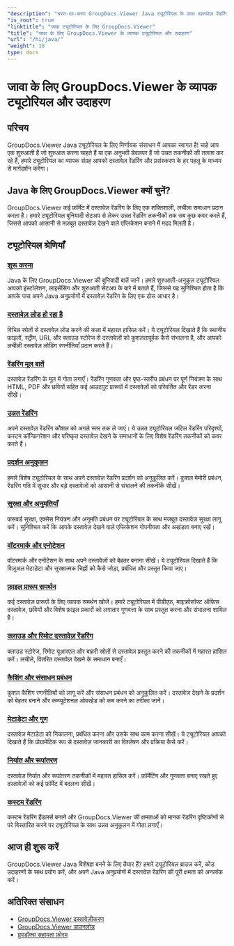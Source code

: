 ```yaml
---
"description": "चरण-दर-चरण GroupDocs.Viewer Java ट्यूटोरियल के साथ दस्तावेज़ रेंडरिंग और प्रोसेसिंग में महारत हासिल करें। कई फ़ॉर्मेट में दस्तावेज़ों को कुशलतापूर्वक देखने की तकनीक सीखें।"
"is_root": true
"linktitle": "जावा ट्यूटोरियल के लिए GroupDocs.Viewer"
"title": "जावा के लिए GroupDocs.Viewer के व्यापक ट्यूटोरियल और उदाहरण"
"url": "/hi/java/"
"weight": 10
type: docs
---
```

# जावा के लिए GroupDocs.Viewer के व्यापक ट्यूटोरियल और उदाहरण

## परिचय
GroupDocs.Viewer Java ट्यूटोरियल के लिए निर्णायक संसाधन में आपका स्वागत है! चाहे आप एक शुरुआती हैं जो शुरुआत करना चाहते हैं या एक अनुभवी डेवलपर हैं जो उन्नत तकनीकों की तलाश कर रहे हैं, हमारे ट्यूटोरियल का व्यापक संग्रह आपको दस्तावेज़ रेंडरिंग और प्रसंस्करण के हर पहलू के माध्यम से मार्गदर्शन करेगा।

## Java के लिए GroupDocs.Viewer क्यों चुनें?
GroupDocs.Viewer कई फ़ॉर्मेट में दस्तावेज़ रेंडरिंग के लिए एक शक्तिशाली, लचीला समाधान प्रदान करता है। हमारे ट्यूटोरियल बुनियादी सेटअप से लेकर उन्नत रेंडरिंग तकनीकों तक सब कुछ कवर करते हैं, जिससे आपको आसानी से मज़बूत दस्तावेज़ देखने वाले एप्लिकेशन बनाने में मदद मिलती है।

## ट्यूटोरियल श्रेणियाँ

### [शुरू करना](./getting-started/)
Java के लिए GroupDocs.Viewer की बुनियादी बातें जानें। हमारे शुरुआती-अनुकूल ट्यूटोरियल आपको इंस्टॉलेशन, लाइसेंसिंग और शुरुआती सेटअप के बारे में बताते हैं, जिससे यह सुनिश्चित होता है कि आपके पास अपने Java अनुप्रयोगों में दस्तावेज़ रेंडरिंग के लिए एक ठोस आधार है।

### [दस्तावेज़ लोड हो रहा है](./document-loading/)
विभिन्न स्रोतों से दस्तावेज़ लोड करने की कला में महारत हासिल करें। ये ट्यूटोरियल दिखाते हैं कि स्थानीय फ़ाइलों, स्ट्रीम, URL और क्लाउड स्टोरेज से दस्तावेज़ों को कुशलतापूर्वक कैसे संभालना है, और आपको लचीली दस्तावेज़ लोडिंग रणनीतियाँ प्रदान करते हैं।

### [रेंडरिंग मूल बातें](./rendering-basics/)
दस्तावेज़ रेंडरिंग के मूल में गोता लगाएँ। रेंडरिंग गुणवत्ता और पृष्ठ-स्तरीय प्रबंधन पर पूर्ण नियंत्रण के साथ HTML, PDF और छवियों सहित कई आउटपुट प्रारूपों में दस्तावेज़ों को परिवर्तित और रेंडर करना सीखें।

### [उन्नत रेंडरिंग](./advanced-rendering/)
अपने दस्तावेज़ रेंडरिंग कौशल को अगले स्तर तक ले जाएं। ये उन्नत ट्यूटोरियल जटिल रेंडरिंग परिदृश्यों, कस्टम कॉन्फ़िगरेशन और परिष्कृत दस्तावेज़ देखने के समाधानों के लिए विशेष रेंडरिंग तकनीकों को कवर करते हैं।

### [प्रदर्शन अनुकूलन](./performance-optimization/)
हमारे विशेष ट्यूटोरियल के साथ अपने दस्तावेज़ रेंडरिंग प्रदर्शन को अनुकूलित करें। कुशल मेमोरी प्रबंधन, रेंडरिंग गति में सुधार और बड़े दस्तावेज़ों को आसानी से संभालने की तकनीकें सीखें।

### [सुरक्षा और अनुमतियाँ](./security-permissions/)
पासवर्ड सुरक्षा, एक्सेस नियंत्रण और अनुमति प्रबंधन पर ट्यूटोरियल के साथ मजबूत दस्तावेज़ सुरक्षा लागू करें। सुनिश्चित करें कि आपके दस्तावेज़ देखने वाले एप्लिकेशन गोपनीयता और अखंडता बनाए रखें।

### [वॉटरमार्क और एनोटेशन](./watermarks-annotations/)
वॉटरमार्क और एनोटेशन के साथ अपने दस्तावेज़ों को बेहतर बनाना सीखें। ये ट्यूटोरियल दिखाते हैं कि विज़ुअल मेटाडेटा और सुरक्षात्मक चिह्नों को कैसे जोड़ा, प्रबंधित और प्रस्तुत किया जाए।

### [फ़ाइल प्रारूप समर्थन](./file-formats-support/)
कई दस्तावेज़ प्रारूपों के लिए व्यापक समर्थन खोजें। हमारे ट्यूटोरियल में पीडीएफ, माइक्रोसॉफ्ट ऑफिस दस्तावेज़, छवियों और विशेष फ़ाइल प्रकारों को लगातार गुणवत्ता के साथ प्रस्तुत करना और संभालना शामिल है।

### [क्लाउड और रिमोट दस्तावेज़ रेंडरिंग](./cloud-remote-document-rendering/)
क्लाउड स्टोरेज, रिमोट यूआरएल और बाहरी स्रोतों से दस्तावेज़ प्रस्तुत करने की तकनीकों में महारत हासिल करें। लचीले, वितरित दस्तावेज़ देखने के समाधान बनाएँ।

### [कैशिंग और संसाधन प्रबंधन](./caching-resource-management/)
कुशल कैशिंग रणनीतियों को लागू करें और संसाधन प्रबंधन को अनुकूलित करें। दस्तावेज़ देखने के प्रदर्शन को बेहतर बनाने और कम्प्यूटेशनल ओवरहेड को कम करने का तरीका जानें।

### [मेटाडेटा और गुण](./metadata-properties/)
दस्तावेज़ मेटाडेटा को निकालना, प्रबंधित करना और उसके साथ काम करना सीखें। ये ट्यूटोरियल आपको दिखाते हैं कि प्रोग्रामेटिक रूप से दस्तावेज़ जानकारी का विश्लेषण और प्रक्रिया कैसे करें।

### [निर्यात और रूपांतरण](./export-conversion/)
दस्तावेज़ निर्यात और रूपांतरण तकनीकों में महारत हासिल करें। फ़ॉर्मेटिंग और गुणवत्ता बनाए रखते हुए दस्तावेज़ों को कई फ़ॉर्मेट में बदलना सीखें।

### [कस्टम रेंडरिंग](./custom-rendering/)
कस्टम रेंडरिंग हैंडलर्स बनाने और GroupDocs.Viewer की क्षमताओं को मानक रेंडरिंग दृष्टिकोणों से परे विस्तारित करने पर ट्यूटोरियल के साथ उन्नत अनुकूलन में गोता लगाएँ।

## आज ही शुरू करें
GroupDocs.Viewer Java विशेषज्ञ बनने के लिए तैयार हैं? हमारे ट्यूटोरियल ब्राउज़ करें, कोड उदाहरणों के साथ प्रयोग करें, और अपने Java अनुप्रयोगों में दस्तावेज़ रेंडरिंग की पूरी क्षमता को अनलॉक करें।

## अतिरिक्त संसाधन
- [GroupDocs.Viewer दस्तावेज़ीकरण](https://reference.groupdocs.com/viewer/java/)
- [GroupDocs.Viewer डाउनलोड](https://downloads.groupdocs.com/viewer/java)
- [ग्रुपडॉक्स सहायता फ़ोरम](https://forum.groupdocs.com/c/viewer/)